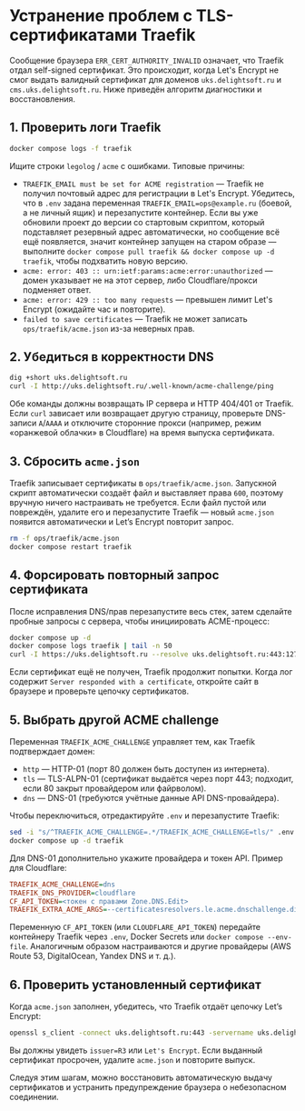# Устранение проблем с TLS-сертификатами Traefik

Сообщение браузера `ERR_CERT_AUTHORITY_INVALID` означает, что Traefik отдал self-signed сертификат. Это происходит, когда Let's Encrypt не смог выдать валидный сертификат для доменов `uks.delightsoft.ru` и `cms.uks.delightsoft.ru`. Ниже приведён алгоритм диагностики и восстановления.

## 1. Проверить логи Traefik

```bash
docker compose logs -f traefik
```

Ищите строки `legolog` / `acme` с ошибками. Типовые причины:

- `TRAEFIK_EMAIL must be set for ACME registration` — Traefik не получил почтовый адрес для регистрации в Let's Encrypt. Убедитесь, что в `.env` задана переменная `TRAEFIK_EMAIL=ops@example.ru` (боевой, а не личный ящик) и перезапустите контейнер. Если вы уже обновили проект до версии со стартовым скриптом, который подставляет резервный адрес автоматически, но сообщение всё ещё появляется, значит контейнер запущен на старом образе — выполните `docker compose pull traefik && docker compose up -d traefik`, чтобы подхватить новую версию.
- `acme: error: 403 :: urn:ietf:params:acme:error:unauthorized` — домен указывает не на этот сервер, либо Cloudflare/прокси подменяет ответ.
- `acme: error: 429 :: too many requests` — превышен лимит Let's Encrypt (ожидайте час и повторите).
- `failed to save certificates` — Traefik не может записать `ops/traefik/acme.json` из-за неверных прав.

## 2. Убедиться в корректности DNS

```bash
dig +short uks.delightsoft.ru
curl -I http://uks.delightsoft.ru/.well-known/acme-challenge/ping
```

Обе команды должны возвращать IP сервера и HTTP 404/401 от Traefik. Если `curl` зависает или возвращает другую страницу, проверьте DNS-записи `A`/`AAAA` и отключите сторонние прокси (например, режим «оранжевой облачки» в Cloudflare) на время выпуска сертификата.

## 3. Сбросить `acme.json`

Traefik записывает сертификаты в `ops/traefik/acme.json`. Запускной скрипт автоматически создаёт файл и выставляет права `600`, поэтому вручную ничего настраивать не требуется. Если файл пустой или повреждён, удалите его и перезапустите Traefik — новый `acme.json` появится автоматически и Let’s Encrypt повторит запрос.

```bash
rm -f ops/traefik/acme.json
docker compose restart traefik
```

## 4. Форсировать повторный запрос сертификата

После исправления DNS/прав перезапустите весь стек, затем сделайте пробные запросы с сервера, чтобы инициировать ACME-процесс:

```bash
docker compose up -d
docker compose logs traefik | tail -n 50
curl -I https://uks.delightsoft.ru --resolve uks.delightsoft.ru:443:127.0.0.1
```

Если сертификат ещё не получен, Traefik продолжит попытки. Когда лог содержит `Server responded with a certificate`, откройте сайт в браузере и проверьте цепочку сертификатов.

## 5. Выбрать другой ACME challenge

Переменная `TRAEFIK_ACME_CHALLENGE` управляет тем, как Traefik подтверждает домен:

- `http` — HTTP-01 (порт 80 должен быть доступен из интернета).
- `tls` — TLS-ALPN-01 (сертификат выдаётся через порт 443; подходит, если 80 закрыт провайдером или файрволом).
- `dns` — DNS-01 (требуются учётные данные API DNS-провайдера).

Чтобы переключиться, отредактируйте `.env` и перезапустите Traefik:

```bash
sed -i "s/^TRAEFIK_ACME_CHALLENGE=.*/TRAEFIK_ACME_CHALLENGE=tls/" .env
docker compose up -d traefik
```

Для DNS-01 дополнительно укажите провайдера и токен API. Пример для Cloudflare:

```ini
TRAEFIK_ACME_CHALLENGE=dns
TRAEFIK_DNS_PROVIDER=cloudflare
CF_API_TOKEN=<токен с правами Zone.DNS.Edit>
TRAEFIK_EXTRA_ACME_ARGS=--certificatesresolvers.le.acme.dnschallenge.disablePropagationCheck=true
```

Переменную `CF_API_TOKEN` (или `CLOUDFLARE_API_TOKEN`) передайте контейнеру Traefik через `.env`, Docker Secrets или `docker compose --env-file`. Аналогичным образом настраиваются и другие провайдеры (AWS Route 53, DigitalOcean, Yandex DNS и т. д.).

## 6. Проверить установленный сертификат

Когда `acme.json` заполнен, убедитесь, что Traefik отдаёт цепочку Let’s Encrypt:

```bash
openssl s_client -connect uks.delightsoft.ru:443 -servername uks.delightsoft.ru -showcerts | openssl x509 -noout -issuer -subject -enddate
```

Вы должны увидеть `issuer=R3` или `Let's Encrypt`. Если выданный сертификат просрочен, удалите `acme.json` и повторите выпуск.

Следуя этим шагам, можно восстановить автоматическую выдачу сертификатов и устранить предупреждение браузера о небезопасном соединении.
